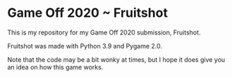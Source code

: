 # Game Off 2020 ~ Fruitshot
This is my repository for my Game Off 2020 submission, Fruitshot.

Fruitshot was made with Python 3.9 and Pygame 2.0.

Note that the code may be a bit wonky at times, but I hope it does give you an idea on how this game works.
